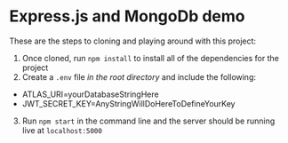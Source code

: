 # Express.js and MongoDb demo
These are the steps to cloning and playing around with this project:
1. Once cloned, run `npm install` to install all of the dependencies for the project
2. Create a `.env` file _in the root directory_ and include the following:
- ATLAS_URI=yourDatabaseStringHere
- JWT_SECRET_KEY=AnyStringWillDoHereToDefineYourKey
3. Run `npm start` in the command line and the server should be running live at `localhost:5000`
